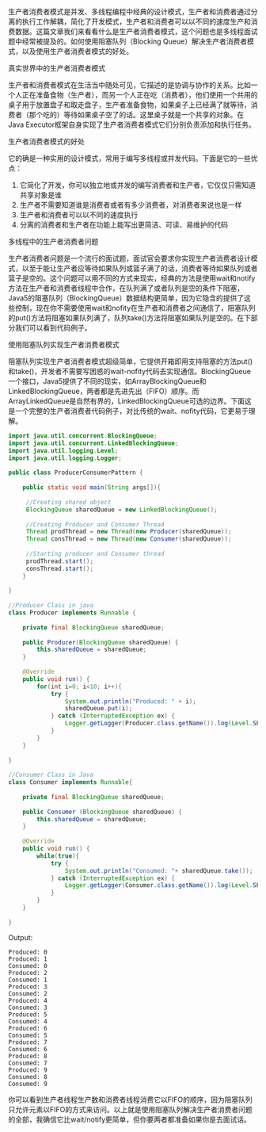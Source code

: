 生产者消费者模式是并发、多线程编程中经典的设计模式，生产者和消费者通过分离的执行工作解耦，简化了开发模式，生产者和消费者可以以不同的速度生产和消费数据。这篇文章我们来看看什么是生产者消费者模式，这个问题也是多线程面试题中经常被提及的。如何使用阻塞队列（Blocking Queue）解决生产者消费者模式，以及使用生产者消费者模式的好处。

真实世界中的生产者消费者模式

生产者和消费者模式在生活当中随处可见，它描述的是协调与协作的关系。比如一个人正在准备食物（生产者），而另一个人正在吃（消费者），他们使用一个共用的桌子用于放置盘子和取走盘子，生产者准备食物，如果桌子上已经满了就等待，消费者（那个吃的）等待如果桌子空了的话。这里桌子就是一个共享的对象。在Java Executor框架自身实现了生产者消费者模式它们分别负责添加和执行任务。

生产者消费者模式的好处

它的确是一种实用的设计模式，常用于编写多线程或并发代码。下面是它的一些优点：

1. 它简化了开发，你可以独立地或并发的编写消费者和生产者，它仅仅只需知道共享对象是谁
2. 生产者不需要知道谁是消费者或者有多少消费者，对消费者来说也是一样
3. 生产者和消费者可以以不同的速度执行
4. 分离的消费者和生产者在功能上能写出更简洁、可读、易维护的代码

多线程中的生产者消费者问题

生产者消费者问题是一个流行的面试题，面试官会要求你实现生产者消费者设计模式，以至于能让生产者应等待如果队列或篮子满了的话，消费者等待如果队列或者篮子是空的。这个问题可以用不同的方式来现实，经典的方法是使用wait和notify方法在生产者和消费者线程中合作，在队列满了或者队列是空的条件下阻塞，Java5的阻塞队列（BlockingQueue）数据结构更简单，因为它隐含的提供了这些控制，现在你不需要使用wait和nofity在生产者和消费者之间通信了，阻塞队列的put()方法将阻塞如果队列满了，队列take()方法将阻塞如果队列是空的。在下部分我们可以看到代码例子。

使用阻塞队列实现生产者消费者模式

阻塞队列实现生产者消费者模式超级简单，它提供开箱即用支持阻塞的方法put()和take()，开发者不需要写困惑的wait-nofity代码去实现通信。BlockingQueue 一个接口，Java5提供了不同的现实，如ArrayBlockingQueue和LinkedBlockingQueue，两者都是先进先出（FIFO）顺序。而ArrayLinkedQueue是自然有界的，LinkedBlockingQueue可选的边界。下面这是一个完整的生产者消费者代码例子，对比传统的wait、nofity代码，它更易于理解。
```java
import java.util.concurrent.BlockingQueue;
import java.util.concurrent.LinkedBlockingQueue;
import java.util.logging.Level;
import java.util.logging.Logger;
 
public class ProducerConsumerPattern {
 
    public static void main(String args[]){
 
     //Creating shared object
     BlockingQueue sharedQueue = new LinkedBlockingQueue();
 
     //Creating Producer and Consumer Thread
     Thread prodThread = new Thread(new Producer(sharedQueue));
     Thread consThread = new Thread(new Consumer(sharedQueue));
 
     //Starting producer and Consumer thread
     prodThread.start();
     consThread.start();
    }
 
}
 
//Producer Class in java
class Producer implements Runnable {
 
    private final BlockingQueue sharedQueue;
 
    public Producer(BlockingQueue sharedQueue) {
        this.sharedQueue = sharedQueue;
    }
 
    @Override
    public void run() {
        for(int i=0; i<10; i++){
            try {
                System.out.println("Produced: " + i);
                sharedQueue.put(i);
            } catch (InterruptedException ex) {
                Logger.getLogger(Producer.class.getName()).log(Level.SEVERE, null, ex);
            }
        }
    }
 
}
 
//Consumer Class in Java
class Consumer implements Runnable{
 
    private final BlockingQueue sharedQueue;
 
    public Consumer (BlockingQueue sharedQueue) {
        this.sharedQueue = sharedQueue;
    }
 
    @Override
    public void run() {
        while(true){
            try {
                System.out.println("Consumed: "+ sharedQueue.take());
            } catch (InterruptedException ex) {
                Logger.getLogger(Consumer.class.getName()).log(Level.SEVERE, null, ex);
            }
        }
    }
 
}
```
Output:
```
Produced: 0
Produced: 1
Consumed: 0
Produced: 2
Consumed: 1
Produced: 3
Consumed: 2
Produced: 4
Consumed: 3
Produced: 5
Consumed: 4
Produced: 6
Consumed: 5
Produced: 7
Consumed: 6
Produced: 8
Consumed: 7
Produced: 9
Consumed: 8
Consumed: 9
```
你可以看到生产者线程生产数和消费者线程消费它以FIFO的顺序，因为阻塞队列只允许元素以FIFO的方式来访问。以上就是使用阻塞队列解决生产者消费者问题的全部，我确信它比wait/notify更简单，但你要两者都准备如果你是去面试话。